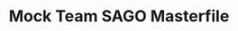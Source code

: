 ---
title: Mock Team SAGO Masterfile
redirect_to: https://docs.google.com/spreadsheets/d/12QdoYSCTxPw6kSc1Lb47aahsDvKhns5FqzqdFmLCOco/edit?usp=sharing
redirect_from: 
  - /SAGOMasterfile
  - /sagomasterfile
---